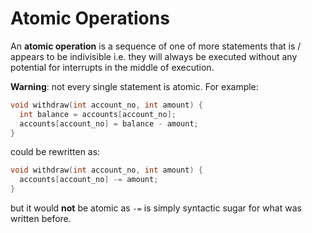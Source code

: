 # Atomic Operations

An **atomic operation** is a sequence of one of more statements that is / appears to be indivisible i.e. they will always be executed without any potential for interrupts in the middle of execution.

**Warning**: not every single statement is atomic. For example:

```c
void withdraw(int account_no, int amount) {
  int balance = accounts[account_no];
  accounts[account_no] = balance - amount;
}
```

could be rewritten as:

```c
void withdraw(int account_no, int amount) {
  accounts[account_no] -= amount;
}
```

but it would **not** be atomic as `-=` is simply syntactic sugar for what was written before.

